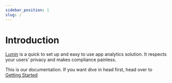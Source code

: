 ```yaml
---
sidebar_position: 1
slug: /
---
```


# Introduction

[Lumin](https://uselumin.co) is a quick to set up and easy to use app analytics solution. It respects your users' privacy and makes compliance painless.

This is our documentation. If you want dive in head first, head over to [Getting Started](/category/getting-started)
